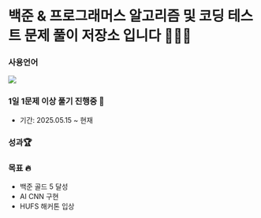 # 백준 & 프로그래머스 알고리즘 및 코딩 테스트 문제 풀이 저장소 입니다 👨🏻‍💻

### 사용언어
<img src="https://img.shields.io/badge/python-3776AB?style=for-the-badge&logo=python&logoColor=white"><br>

### 1일 1문제 이상 풀기 진행중 🌱
- 기간: 2025.05.15 ~ 현재

### 성과🏆

### 목표 🔥
- 백준 골드 5 달성
- AI CNN 구현
- HUFS 해커톤 입상
